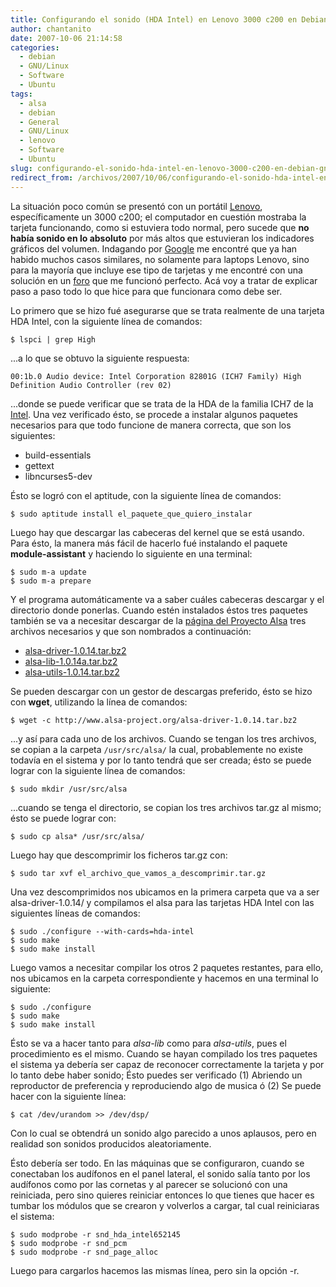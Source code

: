 ```yaml
---
title: Configurando el sonido (HDA Intel) en Lenovo 3000 c200 en Debian GNU/Linux
author: chantanito
date: 2007-10-06 21:14:58
categories:
  - debian
  - GNU/Linux
  - Software
  - Ubuntu
tags:
  - alsa
  - debian
  - General
  - GNU/Linux
  - lenovo
  - Software
  - Ubuntu
slug: configurando-el-sonido-hda-intel-en-lenovo-3000-c200-en-debian-gnulinux
redirect_from: /archivos/2007/10/06/configurando-el-sonido-hda-intel-en-lenovo-3000-c200-en-debian-gnulinux/
---
```


La situación poco común se presentó con un portátil [Lenovo](http://www.lenovo.com), específicamente un 3000 c200; el computador en cuestión mostraba la tarjeta funcionando, como si estuviera todo normal, pero sucede que **no había sonido en lo absoluto** por más altos que estuvieran los indicadores gráficos del volumen. Indagando por [Google](http://www.google.com) me encontré que ya han habido muchos casos similares, no solamente para laptops Lenovo, sino para la mayoría que incluye ese tipo de tarjetas y me encontré con una solución en un [foro](http://help.ubuntu.com/community/HdaIntelSoundHowto) que me funcionó perfecto. Acá voy a tratar de explicar paso a paso todo lo que hice para que funcionara como debe ser.

Lo primero que se hizo fué asegurarse que se trata realmente de una tarjeta HDA Intel, con la siguiente línea de comandos:

    $ lspci | grep High

...a lo que se obtuvo la siguiente respuesta:

    00:1b.0 Audio device: Intel Corporation 82801G (ICH7 Family) High Definition Audio Controller (rev 02)

...donde se puede verificar que se trata de la HDA de la familia ICH7 de la [Intel](http://www.intel.com). Una vez verificado ésto, se procede a instalar algunos paquetes necesarios para que todo funcione de manera correcta, que son los siguientes:

  * build-essentials
  * gettext
  * libncurses5-dev

Ésto se logró con el aptitude, con la siguiente línea de comandos:

    $ sudo aptitude install el_paquete_que_quiero_instalar

Luego hay que descargar las cabeceras del kernel que se está usando. Para ésto, la manera más fácil de hacerlo fué instalando el paquete **module-assistant** y haciendo lo siguiente en una terminal:

    $ sudo m-a update
    $ sudo m-a prepare

Y el programa automáticamente va a saber cuáles cabeceras descargar y el directorio donde ponerlas. Cuando estén instalados éstos tres paquetes también se va a necesitar descargar de la [página del Proyecto Alsa](http://www.alsa-project.org) tres archivos necesarios y que son nombrados a continuación:

  * [alsa-driver-1.0.14.tar.bz2](ftp://ftp.alsa-project.org/pub/driver/alsa-driver-1.0.14.tar.bz2)
  * [alsa-lib-1.0.14a.tar.bz2](ftp://ftp.alsa-project.org/pub/lib/alsa-lib-1.0.14a.tar.bz2)
  * [alsa-utils-1.0.14.tar.bz2](ftp://ftp.alsa-project.org/pub/utils/alsa-utils-1.0.14.tar.bz2)

Se pueden descargar con un gestor de descargas preferido, ésto se hizo con **wget**, utilizando la línea de comandos:

    $ wget -c http://www.alsa-project.org/alsa-driver-1.0.14.tar.bz2

...y así para cada uno de los archivos. Cuando se tengan los tres archivos, se copian a la carpeta `/usr/src/alsa/` la cual, probablemente no existe todavía en el sistema y por lo tanto tendrá que ser creada; ésto se puede lograr con la siguiente línea de comandos:

    $ sudo mkdir /usr/src/alsa

...cuando se tenga el directorio, se copian los tres archivos tar.gz al mismo; ésto se puede lograr con:

    $ sudo cp alsa* /usr/src/alsa/

Luego hay que descomprimir los ficheros tar.gz con:

    $ sudo tar xvf el_archivo_que_vamos_a_descomprimir.tar.gz

Una vez descomprimidos nos ubicamos en la primera carpeta que va a ser alsa-driver-1.0.14/ y compilamos el alsa para las tarjetas HDA Intel con las siguientes líneas de comandos:

    $ sudo ./configure --with-cards=hda-intel
    $ sudo make
    $ sudo make install

Luego vamos a necesitar compilar los otros 2 paquetes restantes, para ello, nos ubicamos en la carpeta correspondiente y hacemos en una terminal lo siguiente:

    $ sudo ./configure
    $ sudo make
    $ sudo make install

Ésto se va a hacer tanto para _alsa-lib_ como para _alsa-utils_, pues el procedimiento es el mismo. Cuando se hayan compilado los tres paquetes el sistema ya debería ser capaz de reconocer correctamente la tarjeta y por lo tanto debe haber sonido; Ésto puedes ser verificado (1) Abriendo un reproductor de preferencia y reproduciendo algo de musica ó (2) Se puede hacer con la siguiente línea:

    $ cat /dev/urandom >> /dev/dsp/

Con lo cual se obtendrá un sonido algo parecido a unos aplausos, pero en realidad son sonidos producidos aleatoriamente.

Ésto debería ser todo. En las máquinas que se configuraron, cuando se conectaban los audífonos en el panel lateral, el sonido salía tanto por los audífonos como por las cornetas y al parecer se solucionó con una reiniciada, pero sino quieres reiniciar entonces lo que tienes que hacer es tumbar los módulos que se crearon y volverlos a cargar, tal cual reiniciaras el sistema:

    $ sudo modprobe -r snd_hda_intel652145
    $ sudo modprobe -r snd_pcm
    $ sudo modprobe -r snd_page_alloc

Luego para cargarlos hacemos las mismas línea, pero sin la opción -r.
